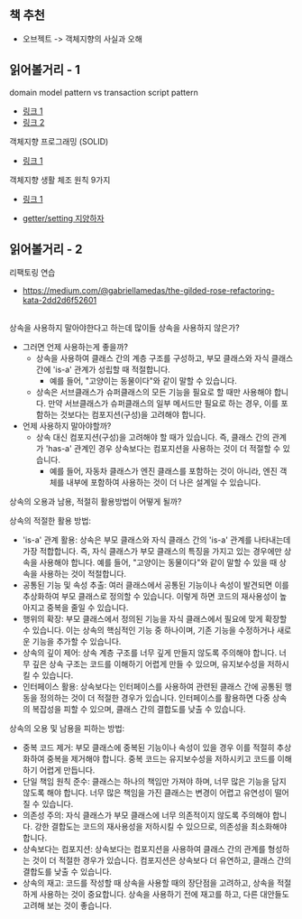 ## 책 추천

- 오브젝트 -> 객체지향의 사실과 오해

## 읽어볼거리 - 1

domain model pattern vs transaction script pattern

- [링크 1](https://applepick.tistory.com/153)
- [링크 2](https://velog.io/@hoyun7443/%ED%8A%B8%EB%9E%9C%EC%9E%AD%EC%85%98-%EC%8A%A4%ED%81%AC%EB%A6%BD%ED%8A%B8-%ED%8C%A8%ED%84%B4-vs-%EB%8F%84%EB%A9%94%EC%9D%B8-%EB%AA%A8%EB%8D%B8-%ED%8C%A8%ED%84%B4)

객체지향 프로그래밍 (SOLID)

- [링크 1](https://velog.io/@marisol/%EA%B0%9D%EC%B2%B4%EC%A7%80%ED%96%A5-%ED%94%84%EB%A1%9C%EA%B7%B8%EB%9E%98%EB%B0%8D-SOLID)

객체지향 생활 체조 원칙 9가지

- [링크 1](https://velog.io/@marisol/%EA%B0%9D%EC%B2%B4%EC%A7%80%ED%96%A5-%ED%94%84%EB%A1%9C%EA%B7%B8%EB%9E%98%EB%B0%8D-%EA%B0%9D%EC%B2%B4%EC%A7%80%ED%96%A5-%EC%83%9D%ED%99%9C%EC%B2%B4%EC%A1%B0%EC%9B%90%EC%B9%99#7%EF%B8%8F%E2%83%A3-3%EA%B0%9C-%EC%9D%B4%EC%83%81%EC%9D%98-%EC%8A%A4%EC%9C%84%ED%94%84%ED%8A%B8-%EA%B8%B0%EB%B3%B8-%EB%8D%B0%EC%9D%B4%ED%84%B0%ED%83%80%EC%9E%85int-string-double-%EB%93%B1-%ED%94%84%EB%A1%9C%ED%8D%BC%ED%8B%B0%EB%A5%BC-%EA%B0%80%EC%A7%84-%ED%83%80%EC%9E%85%EC%9D%84-%EA%B5%AC%ED%98%84%ED%95%98%EC%A7%80-%EC%95%8A%EB%8A%94%EB%8B%A4)

- [getter/setting 지양하자](https://colabear754.tistory.com/173#:~:text=%EB%AC%B4%EB%B6%84%EB%B3%84%ED%95%9C%20Getter%EC%99%80%20Setter%EC%9D%98,%EB%AC%B8%EC%A0%9C%EA%B0%80%20%EB%B0%9C%EC%83%9D%ED%95%A0%20%EC%88%98%20%EC%9E%88%EB%8B%A4.)


## 읽어볼거리 - 2

리팩토링 연습
- https://medium.com/@gabriellamedas/the-gilded-rose-refactoring-kata-2dd2d6f52601


## 

상속을 사용하지 말아야한다고 하는데 많이들 상속을 사용하지 않은가?

- 그러면 언제 사용하는게 좋을까?
  - 상속을 사용하여 클래스 간의 계층 구조를 구성하고, 부모 클래스와 자식 클래스 간에 'is-a' 관계가 성립할 때 적절합니다.
    - 예를 들어, "고양이는 동물이다"와 같이 말할 수 있습니다.
  - 상속은 서브클래스가 슈퍼클래스의 모든 기능을 필요로 할 때만 사용해야 합니다. 만약 서브클래스가 슈퍼클래스의 일부 메서드만 필요로 하는 경우, 이를 포함하는 것보다는 컴포지션(구성)을 고려해야 합니다.
- 언제 사용하지 말아야할까?
  - 상속 대신 컴포지션(구성)을 고려해야 할 때가 있습니다. 즉, 클래스 간의 관계가 'has-a' 관계인 경우 상속보다는 컴포지션을 사용하는 것이 더 적절할 수 있습니다.
    - 예를 들어, 자동차 클래스가 엔진 클래스를 포함하는 것이 아니라, 엔진 객체를 내부에 포함하여 사용하는 것이 더 나은 설계일 수 있습니다.

상속의 오용과 남용, 적절히 활용방법이 어떻게 될까?

상속의 적절한 활용 방법:

- 'is-a' 관계 활용: 상속은 부모 클래스와 자식 클래스 간의 'is-a' 관계를 나타내는데 가장 적합합니다. 즉, 자식 클래스가 부모 클래스의 특징을 가지고 있는 경우에만 상속을 사용해야 합니다. 예를 들어, "고양이는 동물이다"와 같이 말할 수 있을 때 상속을 사용하는 것이 적절합니다.
- 공통된 기능 및 속성 추출: 여러 클래스에서 공통된 기능이나 속성이 발견되면 이를 추상화하여 부모 클래스로 정의할 수 있습니다. 이렇게 하면 코드의 재사용성이 높아지고 중복을 줄일 수 있습니다.
- 행위의 확장: 부모 클래스에서 정의된 기능을 자식 클래스에서 필요에 맞게 확장할 수 있습니다. 이는 상속의 핵심적인 기능 중 하나이며, 기존 기능을 수정하거나 새로운 기능을 추가할 수 있습니다.
- 상속의 깊이 제어: 상속 계층 구조를 너무 깊게 만들지 않도록 주의해야 합니다. 너무 깊은 상속 구조는 코드를 이해하기 어렵게 만들 수 있으며, 유지보수성을 저하시킬 수 있습니다.
- 인터페이스 활용: 상속보다는 인터페이스를 사용하여 관련된 클래스 간에 공통된 행동을 정의하는 것이 더 적절한 경우가 있습니다. 인터페이스를 활용하면 다중 상속의 복잡성을 피할 수 있으며, 클래스 간의 결합도를 낮출 수 있습니다.

상속의 오용 및 남용을 피하는 방법:

- 중복 코드 제거: 부모 클래스에 중복된 기능이나 속성이 있을 경우 이를 적절히 추상화하여 중복을 제거해야 합니다. 중복 코드는 유지보수성을 저하시키고 코드를 이해하기 어렵게 만듭니다.
- 단일 책임 원칙 준수: 클래스는 하나의 책임만 가져야 하며, 너무 많은 기능을 담지 않도록 해야 합니다. 너무 많은 책임을 가진 클래스는 변경이 어렵고 유연성이 떨어질 수 있습니다.
- 의존성 주의: 자식 클래스가 부모 클래스에 너무 의존적이지 않도록 주의해야 합니다. 강한 결합도는 코드의 재사용성을 저하시킬 수 있으므로, 의존성을 최소화해야 합니다.
- 상속보다는 컴포지션: 상속보다는 컴포지션을 사용하여 클래스 간의 관계를 형성하는 것이 더 적절한 경우가 있습니다. 컴포지션은 상속보다 더 유연하고, 클래스 간의 결합도를 낮출 수 있습니다.
- 상속의 재고: 코드를 작성할 때 상속을 사용할 때의 장단점을 고려하고, 상속을 적절하게 사용하는 것이 중요합니다. 상속을 사용하기 전에 재고를 하고, 다른 대안들도 고려해 보는 것이 좋습니다.
